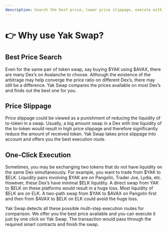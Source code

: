```yaml
---
description: Search the best price, lower price slippage, execute with one click.
---
```


# 👉 Why use Yak Swap?

## Best Price Search

Even for the same pair of token swap, say buying $YAK using $AVAX, there are many Dex’s on Avalanche to choose. Although the existence of the arbitrage may help converge the price ratio on different Dex’s, there may still be a difference. Yak Swap compares the prices available on most Dex’s and finds out the best one for you.

## Price Slippage

Price slippage could be viewed as a punishment of reducing the liquidity of to-token in a swap. Usually, a big amount swap in a Dex with low liquidity of the to-token would result in high price slippage and therefore significantly reduce the amount of received token. Yak Swap takes price slippage into account and offers you the best execution route.

## One-Click Execution

Sometimes, you may be exchanging two tokens that do not have liquidity on the same Dex simultaneously. For example, you want to trade from $YAK to $ELK. Liquidity pairs involving $YAK are on Pangolin, Trader Joe, Lydia, etc. However, these Dex’s have minimal $ELK liquidity. A direct swap from YAK to $ELK on these platforms would result in a huge loss. Most liquidity of $ELK are on ELK. A two-path swap from $YAK to $AVAX on Pangolin first and then from $AVAX to $ELK on ELK could avoid the huge loss.

Yak Swap detects all these possible multi-step execution routes for comparison. We offer you the best price available and you can execute it just by one click on Yak Swap. The transaction would pass through the required smart contracts and finish the swap.
